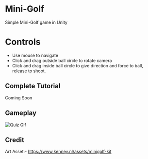 # Mini-Golf
 Simple Mini-Golf game in Unity

# Controls
* Use mouse to navigate
* Click and drag outside ball circle to rotate camera
* Click and drag inside ball circle to give direction and force to ball, release to shoot.

## Complete Tutorial
Coming Soon

## Gameplay
![Quiz Gif](http://i.giphy.com/dZjcXgYpWNnnjdEtiy.gif)

## Credit
Art Asset:- https://www.kenney.nl/assets/minigolf-kit

